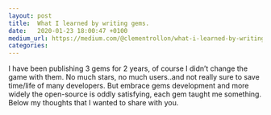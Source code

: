 ```yaml
---
layout: post
title:  What I learned by writing gems.
date:   2020-01-23 18:00:47 +0100
medium_url: https://medium.com/@clementrollon/what-i-learned-by-writing-gems-62fe2b04e5cf
categories:
---
```


I have been publishing 3 gems for 2 years, of course I didn’t change the game with them. No much stars, no much users..and not really sure to save time/life of many developers.
But embrace gems development and more widely the open-source is oddly satisfying, each gem taught me something. Below my thoughts that I wanted to share with you.

